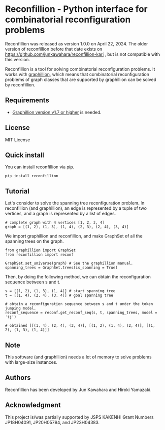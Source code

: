 # Reconfillion - Python interface for combinatorial reconfiguration problems

Reconfillion was released as version 1.0.0 on April 22, 2024. The older version of reconfillion before that date exists on https://github.com/junkawahara/reconfillion-kari , but is not compatible with this version.

Reconfillion is a tool for solving combinatorial reconfiguration problems. It works with [graphillion](https://github.com/takemaru/graphillion), which means that combinatorial reconfiguration problems of graph classes that are supported by graphillion can be solved by reconfillion.

## Requirements

* [Graphillion version v1.7 or higher](https://github.com/takemaru/graphillion/) is needed.

## License

MIT License

## Quick install

You can install reconfillion via pip.

```
pip install reconfillion
```

## Tutorial

Let's consider to solve the spanning tree reconfiguration problem.
In reconfillion (and graphillion), an edge is represented by a tuple of two vertices, and a graph is represented by a list of edges.

```
# complete graph with 4 vertices [1, 2, 3, 4]
graph = [(1, 2), (1, 3), (1, 4), (2, 3), (2, 4), (3, 4)]
```

We import graphillion and reconfillion, and make
GraphSet of all the spanning trees on the graph.

```
from graphillion import GraphSet
from reconfillion import reconf

GraphSet.set_universe(graph) # See the graphillion manual.
spanning_trees = GraphSet.trees(is_spanning = True)
```

Then, by doing the following method, we can obtain the reconfiguration sequence between s and t.

```
s = [(1, 2), (1, 3), (1, 4)] # start spanning tree
t = [(1, 4), (2, 4), (3, 4)] # goal spanning tree

# obtain a reconfiguration sequence between s and t under the token jumping model.
reconf_sequence = reconf.get_reconf_seq(s, t, spanning_trees, model = 'tj')

# obtained [[(1, 4), (2, 4), (3, 4)], [(1, 2), (1, 4), (2, 4)], [(1, 2), (1, 3), (1, 4)]]
```

## Note

This software (and graphillion) needs a lot of memory to solve problems with large-size instances.

## Authors

Reconfillion has been developed by Jun Kawahara and Hiroki Yamazaki.

## Acknowledgment

This project is/was partially supported by JSPS KAKENHI Grant Numbers JP18H04091, JP20H05794, and JP23H04383.
